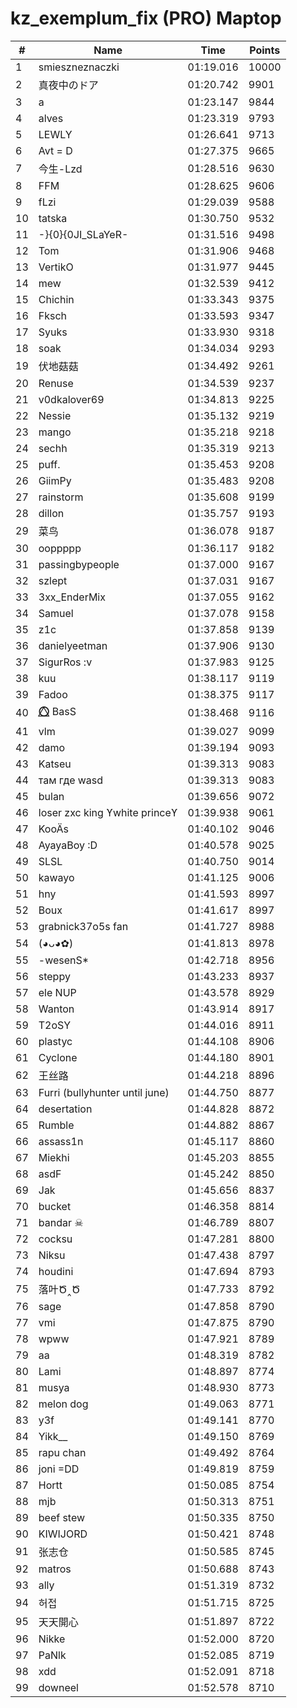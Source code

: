 # kz_exemplum_fix (PRO) Maptop

|  # | Name | Time | Points |
|-------------- | -------------- | -------------- | -------------- | 
| 1 | smieszneznaczki | 01:19.016 | 10000 | 
| 2 | 真夜中のドア | 01:20.742 | 9901 | 
| 3 | a | 01:23.147 | 9844 | 
| 4 | alves | 01:23.319 | 9793 | 
| 5 | LEWLY | 01:26.641 | 9713 | 
| 6 | Avt = D | 01:27.375 | 9665 | 
| 7 | 今生-Lzd | 01:28.516 | 9630 | 
| 8 | FFM | 01:28.625 | 9606 | 
| 9 | fLzi | 01:29.039 | 9588 | 
| 10 | tatska | 01:30.750 | 9532 | 
| 11 | -}{0}{0JI_SLaYeR- | 01:31.516 | 9498 | 
| 12 | Tom | 01:31.906 | 9468 | 
| 13 | VertikO | 01:31.977 | 9445 | 
| 14 | mew | 01:32.539 | 9412 | 
| 15 | Chichin | 01:33.343 | 9375 | 
| 16 | Fksch | 01:33.593 | 9347 | 
| 17 | Syuks | 01:33.930 | 9318 | 
| 18 | soak | 01:34.034 | 9293 | 
| 19 | 伏地菇菇 | 01:34.492 | 9261 | 
| 20 | Renuse | 01:34.539 | 9237 | 
| 21 | v0dkalover69 | 01:34.813 | 9225 | 
| 22 | Nessie | 01:35.132 | 9219 | 
| 23 | mango | 01:35.218 | 9218 | 
| 24 | sechh | 01:35.319 | 9213 | 
| 25 | puff. | 01:35.453 | 9208 | 
| 26 | GiimPy | 01:35.483 | 9208 | 
| 27 | rainstorm | 01:35.608 | 9199 | 
| 28 | dillon | 01:35.757 | 9193 | 
| 29 | 菜鸟 | 01:36.078 | 9187 | 
| 30 | ooppppp | 01:36.117 | 9182 | 
| 31 | passingbypeople | 01:37.000 | 9167 | 
| 32 | szlept | 01:37.031 | 9167 | 
| 33 | 3xx_EnderMix | 01:37.055 | 9162 | 
| 34 | Samuel | 01:37.078 | 9158 | 
| 35 | z1c | 01:37.858 | 9139 | 
| 36 | danielyeetman | 01:37.906 | 9130 | 
| 37 | SigurRos :v | 01:37.983 | 9125 | 
| 38 | kuu | 01:38.117 | 9119 | 
| 39 | Fadoo | 01:38.375 | 9117 | 
| 40 | ⭕⃤  BasS | 01:38.468 | 9116 | 
| 41 | vlm | 01:39.027 | 9099 | 
| 42 | damo | 01:39.194 | 9093 | 
| 43 | Katseu | 01:39.313 | 9083 | 
| 44 | там где wasd | 01:39.313 | 9083 | 
| 45 | bulan | 01:39.656 | 9072 | 
| 46 | loser zxc king ϒwhite princeϒ | 01:39.938 | 9061 | 
| 47 | KooÄs | 01:40.102 | 9046 | 
| 48 | AyayaBoy :D | 01:40.578 | 9025 | 
| 49 | SLSL | 01:40.750 | 9014 | 
| 50 | kawayo | 01:41.125 | 9006 | 
| 51 | hny | 01:41.593 | 8997 | 
| 52 | Boux | 01:41.617 | 8997 | 
| 53 | grabnick37o5s fan | 01:41.727 | 8988 | 
| 54 | (◕ᴗ◕✿) | 01:41.813 | 8978 | 
| 55 | -wesenS* | 01:42.718 | 8956 | 
| 56 | steppy | 01:43.233 | 8937 | 
| 57 | ele NUP | 01:43.578 | 8929 | 
| 58 | Wanton | 01:43.914 | 8917 | 
| 59 | T2oSY | 01:44.016 | 8911 | 
| 60 | plastyc | 01:44.108 | 8906 | 
| 61 | Cyclone | 01:44.180 | 8901 | 
| 62 | 王丝路 | 01:44.218 | 8896 | 
| 63 | Furri (bullyhunter until june) | 01:44.750 | 8877 | 
| 64 | desertation | 01:44.828 | 8872 | 
| 65 | Rumble | 01:44.882 | 8867 | 
| 66 | assass1n | 01:45.117 | 8860 | 
| 67 | Miekhi | 01:45.203 | 8855 | 
| 68 | asdF | 01:45.242 | 8850 | 
| 69 | Jak | 01:45.656 | 8837 | 
| 70 | bucket | 01:46.358 | 8814 | 
| 71 | bandar ☠ | 01:46.789 | 8807 | 
| 72 | cocksu | 01:47.281 | 8800 | 
| 73 | Niksu | 01:47.438 | 8797 | 
| 74 | houdini | 01:47.694 | 8793 | 
| 75 | 落叶Ծ‸Ծ | 01:47.733 | 8792 | 
| 76 | sage | 01:47.858 | 8790 | 
| 77 | vmi | 01:47.875 | 8790 | 
| 78 | wpww | 01:47.921 | 8789 | 
| 79 | aa | 01:48.319 | 8782 | 
| 80 | Lami | 01:48.897 | 8774 | 
| 81 | musya | 01:48.930 | 8773 | 
| 82 | melon dog | 01:49.063 | 8771 | 
| 83 | y3f | 01:49.141 | 8770 | 
| 84 | Yikk__ | 01:49.150 | 8769 | 
| 85 | rapu chan | 01:49.492 | 8764 | 
| 86 | joni =DD | 01:49.819 | 8759 | 
| 87 | Hortt | 01:50.085 | 8754 | 
| 88 | mjb | 01:50.313 | 8751 | 
| 89 | beef stew | 01:50.335 | 8750 | 
| 90 | KIWIJORD | 01:50.421 | 8748 | 
| 91 | 张志仓 | 01:50.585 | 8745 | 
| 92 | matros | 01:50.688 | 8743 | 
| 93 | ally | 01:51.319 | 8732 | 
| 94 | 허접 | 01:51.715 | 8725 | 
| 95 | 天天開心 | 01:51.897 | 8722 | 
| 96 | Nikke | 01:52.000 | 8720 | 
| 97 | PaNlk | 01:52.085 | 8719 | 
| 98 | xdd | 01:52.091 | 8718 | 
| 99 | downeel | 01:52.578 | 8710 | 

